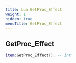 ```yaml
---
title: Lua GetProc_Effect
weight: 1
hidden: true
menuTitle: GetProc_Effect
---
```

## GetProc_Effect
```lua
item:GetProc_Effect(); -- int
```
